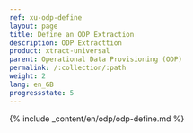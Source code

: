 ```yaml
---
ref: xu-odp-define
layout: page
title: Define an ODP Extraction
description: ODP Extracttion
product: xtract-universal
parent: Operational Data Provisioning (ODP)
permalink: /:collection/:path
weight: 2
lang: en_GB
progressstate: 5
---
```


{% include _content/en/odp/odp-define.md %}